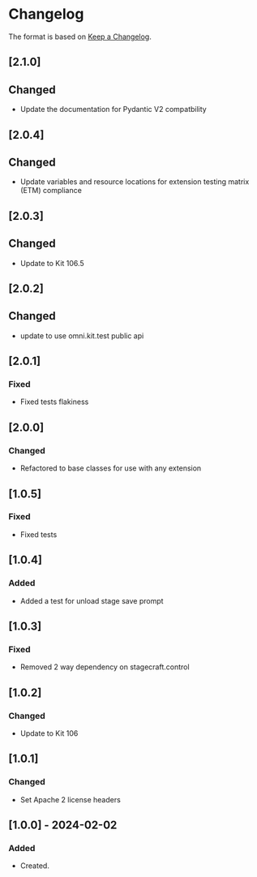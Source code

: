 ﻿# Changelog
The format is based on [Keep a Changelog](https://keepachangelog.com/en/1.0.0/).

## [2.1.0]
## Changed
- Update the documentation for Pydantic V2 compatbility

## [2.0.4]
## Changed
- Update variables and resource locations for extension testing matrix (ETM) compliance

## [2.0.3]
## Changed
- Update to Kit 106.5

## [2.0.2]
## Changed
- update to use omni.kit.test public api

## [2.0.1]
### Fixed
- Fixed tests flakiness

## [2.0.0]
### Changed
- Refactored to base classes for use with any extension

## [1.0.5]
### Fixed
- Fixed tests

## [1.0.4]
### Added
- Added a test for unload stage save prompt

## [1.0.3]
### Fixed
- Removed 2 way dependency on stagecraft.control

## [1.0.2]
### Changed
- Update to Kit 106

## [1.0.1]
### Changed
- Set Apache 2 license headers

## [1.0.0] - 2024-02-02
### Added
- Created.
